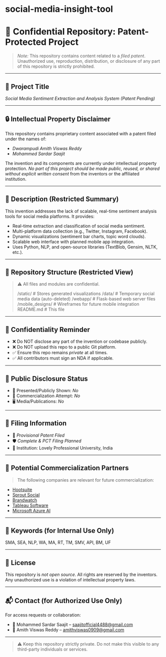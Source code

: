 # social-media-insight-tool
# 🚫 Confidential Repository: Patent-Protected Project

> *Note:* This repository contains content related to a *filed patent*. Unauthorized use, reproduction, distribution, or disclosure of any part of this repository is strictly prohibited.

---

## 📛 Project Title
*Social Media Sentiment Extraction and Analysis System (Patent Pending)*

---

## 🔒 Intellectual Property Disclaimer

This repository contains proprietary content associated with a patent filed under the names of:

- *Dwarampudi Amith Viswas Reddy*
- *Mohammed Sardar Saajit*

The invention and its components are currently under intellectual property protection. *No part of this project should be made public, reused, or shared without explicit written consent* from the inventors or the affiliated institution.

---

## 📌 Description (Restricted Summary)

This invention addresses the lack of scalable, real-time sentiment analysis tools for social media platforms. It provides:

- Real-time extraction and classification of social media sentiment.
- Multi-platform data collection (e.g., Twitter, Instagram, Facebook).
- Dynamic visualizations (sentiment bar charts, topic word clouds).
- Scalable web interface with planned mobile app integration.
- Uses Python, NLP, and open-source libraries (TextBlob, Gensim, NLTK, etc.).

---

## 📂 Repository Structure (Restricted View)

> ⚠ All files and modules are confidential.
>
> /static/ # Stores generated visualizations /data/ # Temporary social media data (auto-deleted) /webapp/ # Flask-based web server files /mobile_designs/ # Wireframes for future mobile integration README.md # This file


---

## 🚨 Confidentiality Reminder

- ❌ Do NOT disclose any part of the invention or codebase publicly.
- ❌ Do NOT upload this repo to a public Git platform.
- ✅ Ensure this repo remains *private* at all times.
- ✅ All contributors must sign an NDA if applicable.

---

## 🛑 Public Disclosure Status

- 📢 Presented/Publicly Shown: *No*
- 🏢 Commercialization Attempt: *No*
- 🖥 Media/Publications: *No*

---

## 📅 Filing Information

- 📄 *Provisional Patent Filed*
- 🛡 *Complete & PCT Filing Planned*
- 📍 Institution: Lovely Professional University, India

---

## 💼 Potential Commercialization Partners

> The following companies are relevant for future commercialization:

- [Hootsuite](https://www.hootsuite.com)
- [Sprout Social](https://sproutsocial.com)
- [Brandwatch](https://www.brandwatch.com)
- [Tableau Software](https://www.tableau.com)
- [Microsoft Azure AI](https://azure.microsoft.com/ai)

---

## 🔑 Keywords (for Internal Use Only)


SMA, SEA, NLP, WA, MA, RT, TM, SMV, API, BM, UF


---

## 🧾 License

This repository is *not open source*. All rights are reserved by the inventors. Any unauthorized use is a violation of intellectual property laws.

---

## 📬 Contact (for Authorized Use Only)

For access requests or collaboration:
- 📧 Mohammed Sardar Saajit – saajitofficial4488@gmail.com
- 📧 Amith Viswas Reddy – amithviswas0909@gmail.com

---

> ⚠ Keep this repository strictly private. Do not make this visible to any third-party individuals or services.

